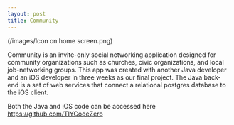 ```yaml
---
layout: post
title: Community
---
```

(/images/Icon on home screen.png)


Community is an invite-only social networking application designed for community organizations such as churches, civic organizations, and local job-networking groups. This app was created with another Java developer and an iOS developer in three weeks as our final project. The Java back-end is a set of web services that connect a relational postgres database to the iOS client. 

Both the Java and iOS code can be accessed here https://github.com/TIYCodeZero

